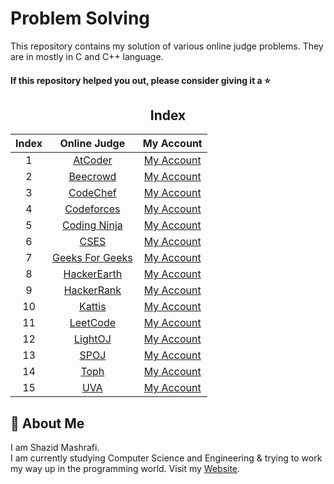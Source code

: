 # Problem Solving

This repository contains my solution of various online judge problems. They are in  mostly in C and C++ language.

#### If this repository helped you out, please consider giving it a :star:
<div align="center">

## Index 

|  Index  |  Online Judge  |  My Account  |
| :-----: | :------------: | :----------: |
| 1 | [AtCoder](https://github.com/ShazidMashrafi/Problem-Solving/tree/master/Online%20Judges/AtCoder) | [My Account](https://atcoder.jp/users/shazidmashrafi)
| 2 | [Beecrowd](https://github.com/ShazidMashrafi/Problem-Solving/tree/master/Online%20Judges/Beecrowd) | [My Account](https://judge.beecrowd.com/en/profile/790252)
| 3 | [CodeChef](https://github.com/ShazidMashrafi/Problem-Solving/tree/master/Online%20Judges/CodeChef) | [My Account](https://www.codechef.com/users/shazidmashrafi)
| 4 | [Codeforces](https://github.com/ShazidMashrafi/Problem-Solving/tree/master/Online%20Judges/Codeforces) | [My Account](https://codeforces.com/profile/ShazidMashrafi)
| 5 | [Coding Ninja](https://github.com/ShazidMashrafi/Problem-Solving/tree/master/Online%20Judges/Coding%20Ninja) | [My Account](https://www.naukri.com/code360/profile/ShazidMashrafi)
| 6 | [CSES](https://github.com/ShazidMashrafi/Problem-Solving/tree/master/Online%20Judges/CSES) | [My Account](https://cses.fi/user/238576)
| 7 | [Geeks For Geeks](https://github.com/ShazidMashrafi/Problem-Solving/tree/master/Online%20Judges/Geeks%20for%20Geeks) | [My Account](https://www.geeksforgeeks.org/user/shazidmashrafi/)
| 8 | [HackerEarth](https://github.com/ShazidMashrafi/Problem-Solving/tree/master/Online%20Judges/HackerEarth) | [My Account](https://www.hackerearth.com/@shazidmashrafi/)
| 9 | [HackerRank](https://github.com/ShazidMashrafi/Problem-Solving/tree/master/Online%20Judges/HackerRank) | [My Account](https://www.hackerrank.com/profile/shazidmashrafi)
| 10 | [Kattis](https://github.com/ShazidMashrafi/Problem-Solving/tree/master/Online%20Judges/Kattis) | [My Account](https://open.kattis.com/users/shazid-mashrafi)
| 11 | [LeetCode](https://github.com/ShazidMashrafi/Problem-Solving/tree/master/Online%20Judges/LeetCode) | [My Account](https://leetcode.com/u/shazidmashrafi/)
| 12 | [LightOJ](https://github.com/ShazidMashrafi/Problem-Solving/tree/master/Online%20Judges/LightOJ) | [My Account](https://lightoj.com/user/shazidmashrafi)
| 13 | [SPOJ](https://github.com/ShazidMashrafi/Problem-Solving/tree/master/Online%20Judges/SPOJ) | [My Account](https://www.spoj.com/users/shazidmashrafi)
| 14 | [Toph](https://github.com/ShazidMashrafi/Problem-Solving/tree/master/Online%20Judges/Toph) | [My Account](https://toph.co/u/ShazidMashrafi)
| 15 | [UVA](https://github.com/ShazidMashrafi/Problem-Solving/tree/master/Online%20Judges/UVA) | [My Account](#)


</div>

## 🚀 About Me

I am Shazid Mashrafi.  
I am currently studying Computer Science and Engineering & trying to work my way up in the programming world.
Visit my [Website](https://shazidmashrafi.com).